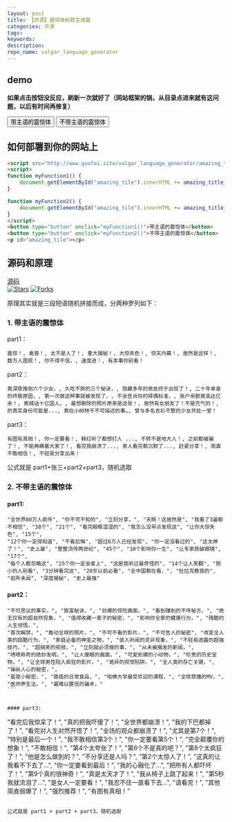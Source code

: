 ```yaml
---
layout: post
title: 【开源】震惊体标题生成器
categories: 开源
tags:
keywords:
description:
repo_name: vulgar_language_generator
---
```


## demo
**如果点击按钮没反应，刷新一次就好了（网站框架的锅，从目录点进来就有这问题，以后有时间再修复）**


<script src="https://www.guofei.site/vulgar_language_generator/amazing_title/amazing_title.js"></script>
<script>
function myFunction1() {
    document.getElementById("amazing_tile").innerHTML += amazing_title_1();
}

function myFunction2() {
    document.getElementById("amazing_tile").innerHTML += amazing_title_2();
}
</script>
<button type="button" onclick="myFunction1()">带主语的震惊体</button>
<button type="button" onclick="myFunction2()">不带主语的震惊体</button>
<p id="amazing_tile"></p>



## 如何部署到你的网站上

```html
<script src="http://www.guofei.site/vulgar_language_generator/amazing_title/amazing_title.js"></script>
<script>
function myFunction1() {
    document.getElementById("amazing_tile").innerHTML += amazing_title_1();
}

function myFunction2() {
    document.getElementById("amazing_tile").innerHTML += amazing_title_2();
}
</script>
<button type="button" onclick="myFunction1()">带主语的震惊体</button>
<button type="button" onclick="myFunction2()">不带主语的震惊体</button>
<p id="amazing_tile"></p>
```


## 源码和原理

[源码](https://github.com/guofei9987/vulgar_language_generator)  
[![Stars](https://img.shields.io/github/stars/guofei9987/vulgar_language_generator.svg?label=Stars&style=social)](https://github.com/guofei9987/vulgar_language_generator/stargazers)
[![Forks](https://img.shields.io/github/forks/guofei9987/vulgar_language_generator.svg?label=Fork&style=social)](https://github.com/guofei9987/vulgar_language_generator/network/members)

原理其实就是三段短语随机拼接而成，分两种罗列如下：
### 1. 带主语的震惊体
part1：
```
震惊！, 禽兽！, 太不是人了！, 重大揭秘！, 大惊失色！, 惊天内幕！, 居然是这样！, 数万人围观！, 你不得不信，, 速度进！, 有本事你别看！
```

part2：
```
竟深夜推倒六个少女，, 久吃不胖的三个秘诀，, 隐藏多年的男友终于出现了！, 二十年单身的终极原因，, 第一次做这种事就被发现了，, 不会告诉你的择偶标准，, 账户余额竟高达亿余！, 竟喊话十亿国人，, 最想删除的照片原来是这张！, 居然有女朋友了！不是充气的！, 的真实身份可能是..., 竟在小树林干不可描述的事…, 曾与多名衣衫不整的少女共处一室！
```

part3：
```
有图有真相！, 你一定要看！, 韩红听了都想打人 ..., 不转不是地大人！, 之前都被骗了！, 不能再瞒着大家了！, 看完我崩溃了..., 男人看完都沉默了..., 赶紧分享！, 简直不敢相信！, 不轻易分享出来！
```

公式就是 part1+张三+part2+part3，随机选取


### 2. 不带主语的震惊体
#### part1:
```
"全世界80万人疯传", "你不可不知的", "立刻分享，", "天啊！这居然是", "我看了3遍都不相信", "38个", "21个", "看完眼眶湿湿的", "我怎么没早点发现这", "让你大惊失色", "15个",
"12个你一定得知道", "不看后悔", "超过6万人已经发现", "你一定没看过的", "这太神了！", "史上最", "整整流传两世纪", "45个", "10个影响你一生", "让专家跌破眼镜", "17个",
"每个人都忽略这", "25个你一定会爱上", "这是我听过最奇怪的", "14个让人笑翻", "胆小的人别看", "3分钟看完这", "20岁以前必看", "全中国都在看，", "杜拉克教我的", "前所未闻", "深度揭秘", "史上最强"
```


#### part2：

```
"不可思议的事实，", "致富秘诀，", "劲爆的惊险画面，", "看到赚到的不传秘方，", "绝无仅有的超自然现象，", "值得收藏一辈子的秘密，", "影响你全家的健康行为，", "残酷的人生领悟，",
"首次解禁，", "轰动全球的照片，", "不可不看的影片，", "不可告人的秘密", "改变全人类的超酷行为，", "家庭必备的神圣之物，", "骇人听闻的灵异现象，", "不轻易透露的超强技巧，", "超搞笑的视频，", "立刻就必须做的事，", "从未被揭发的新闻，",
"啧啧称奇的绝妙发明，", "让人傻眼的画面，", "可爱到爆的小动物，", "珍贵的历史宝物，", "让全球男性陷入疯狂的影片，", "诡异的视觉陷阱，", "全人类的存亡关键，", "操纵人心的秘密，",
"星座小秘密，", "致癌的日常食品，", "哈佛大学最受欢迎的课程，", "全球禁播的MV，", "医师养生法，", "最难以置信的骗术，"
​```


#### part3:
```
"看完后我惊呆了！", "真的把我吓傻了！", "全世界都崩溃！", "我的下巴都掉了！", "看完对人生对然开悟了！", "全场的观众都崩溃了！", "尤其是第7个！", "特别是最后一个！", "我不敢相信第3个！", "你一定要看第5个！", "完全颠覆你的想象！", "不敢相信！", "第4个太夸张了！", "第6个不是真的吧？", "第8个太疯狂了！", "他是怎么做到的？", "不分享还是人吗？", "第2个太惊人了！", "这真的让我看不下去了…", "你一定要看到最后！", "我的心融化了…", "把所有人都吓坏了！", "第9个真的很神奇！", "真是太天才了！", "我从椅子上跳了起来！", "第5秒我就流泪了…", "是女人一定要看！", "我忍不住一直看下去…", "请看完！", "其他简直弱爆了！", "强烈推荐！", "有图有真相！"
```

公式就是 part1 + part2 + part3，随机选取
